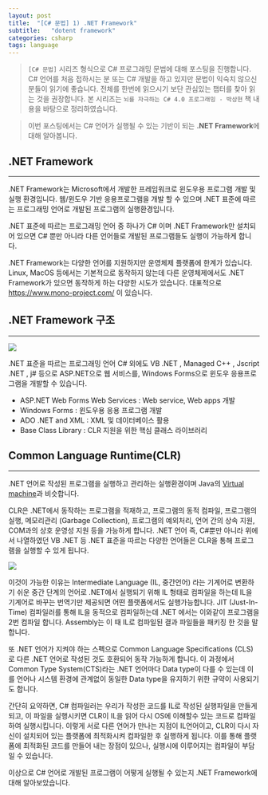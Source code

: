 ```yaml
---
layout: post
title:  "[C# 문법] 1) .NET Framework"
subtitle:   "dotent framework"
categories: csharp
tags: language
---
```


> `[C# 문법]` 시리즈 형식으로 C# 프로그래밍 문법에 대해 포스팅을 진행합니다. C# 언어를 처음 접하시는 분 또는 C# 개발을 하고 있지만 문법이 익숙치 않으신 분들이 읽기에 좋습니다. 전체를 한번에 읽으시기 보단 관심있는 챕터를 찾아 읽는 것을 권장합니다.
> 본 시리즈는 `뇌를 자극하는 C# 4.0 프로그래밍 - 박상현` 책 내용을 바탕으로 정리하였습니다.

> 이번 포스팅에서는 C# 언어가 실행될 수 있는 기반이 되는 **.NET Framework**에 대해 알아봅니다. 

## .NET Framework
---

.NET Framework는 Microsoft에서 개발한 프레임워크로 윈도우용 프로그램 개발 및 실행 환경입니다.
웹/윈도우 기반 응용프로그램을 개발 할 수 있으며 .NET 표준에 따르는 프로그래밍 언어로 개발된 프로그램의 실행환경입니다.

.NET 표준에 따르는 프로그래밍 언어 중 하나가 C# 이며 .NET Framework만 설치되어 있으면 C# 뿐만 아니라 다른 언어들로 개발된 프로그램들도 실행이 가능하게 합니다.

.NET Framework는 다양한 언어를 지원하지만 운영체제 플랫폼에 한계가 있습니다. Linux, MacOS 등에서는 기본적으로 동작하지 않는데 다른 운영체제에서도 .NET Framework가 있으면 동작하게 하는 다양한 시도가 있습니다. 대표적으로 https://www.mono-project.com/ 이 있습니다.

## .NET Framework 구조
---

![](https://laboputer.github.io/assets/img/csharp/01-1.PNG)

.NET 표준을 따르는 프로그래밍 언어 C# 외에도 VB .NET , Managed C++ , Jscript .NET , j# 등으로 ASP.NET으로 웹 서비스를, Windows Forms으로 윈도우 응용프로그램을 개발할 수 있습니다.

- ASP.NET Web Forms Web Services : Web service, Web apps 개발 
- Windows Forms : 윈도우용 응용 프로그램 개발
- ADO .NET and XML : XML 및 데이터베이스 활용
- Base Class Library : CLR 지원을 위한 핵심 클래스 라이브러리

## Common Language Runtime(CLR)
---

.NET 언어로 작성된 프로그램을 실행하고 관리하는 실행환경이며 Java의 [Virtual machine](https://ko.wikipedia.org/wiki/%EC%9E%90%EB%B0%94_%EA%B0%80%EC%83%81_%EB%A8%B8%EC%8B%A0)과 비슷합니다.

CLR은 .NET에서 동작하는 프로그램을 적재하고, 프로그램의 동적 컴파일, 프로그램의 실행, 메모리관리 (Garbage Collection), 프로그램의 예외처리, 언어 간의 상속 지원, COM과의 상호 운영성 지원 등을 가능하게 합니다. .NET 언어 즉, C#뿐만 아니라 위에서 나열하였던 VB .NET 등 .NET 표준을 따르는 다양한 언어들은 CLR을 통해 프로그램을 실행할 수 있게 됩니다.

![](https://laboputer.github.io/assets/img/csharp/01-2.PNG)

이것이 가능한 이유는 Intermediate Language (IL, 중간언어) 라는 기계어로 변환하기 쉬운 중간 단계의 언어로 .NET에서 실행되기 위해 IL 형태로 컴파일을 하는데 IL을 기계어로 바꾸는 번역기만 제공되면 어떤 플랫폼에서도 실행가능합니다. JIT (Just-In-Time) 컴파일러를 통해 IL을 동적으로 컴파일하는데 .NET 에서는 이와같이 프로그램을 2번 컴파일 합니다. Assembly는 이 때 IL로 컴파일된 결과 파일들을 패키징 한 것을 말합니다.

또 .NET 언어가 지켜야 하는 스펙으로 Common Language Specifications (CLS)로 다른 .NET 언어로 작성된 것도 호환되어 동작 가능하게 합니다. 이 과정에서 Common Type System(CTS)라는 .NET 언어마다 Data type이 다를 수 있는데 이를 언어나 시스템 환경에 관계없이 동일한 Data type을 유지하기 위한 규약이 사용되기도 합니다.

간단히 요약하면, C# 컴파일러는 우리가 작성한 코드를 IL로 작성된 실행파일을 만들게 되고, 이 파일을 실행시키면 CLR이 IL을 읽어 다시 OS에 이해할수 있는 코드로 컴파일하여 실행시킵니다. 이렇게 서로 다른 언어가 만나는 지점이 IL언어이고, CLR이 다시 자신이 설치되어 있는 플랫폼에 최적화시켜 컴파일한 후 실행하게 됩니다. 이를 통해 플랫폼에 최적화된 코드를 만들어 내는 장점이 있으나, 실행시에 이루어지는 컴파일이 부담일 수 있습니다.

이상으로 C# 언어로 개발된 프로그램이 어떻게 실행될 수 있는지 .NET Framework에 대해 알아보았습니다.